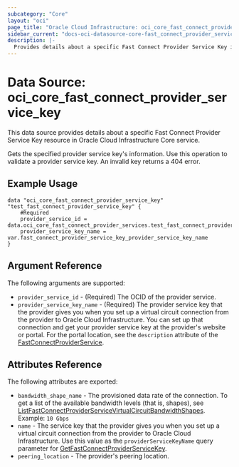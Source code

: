```yaml
---
subcategory: "Core"
layout: "oci"
page_title: "Oracle Cloud Infrastructure: oci_core_fast_connect_provider_service_key"
sidebar_current: "docs-oci-datasource-core-fast_connect_provider_service_key"
description: |-
  Provides details about a specific Fast Connect Provider Service Key in Oracle Cloud Infrastructure Core service
---
```


# Data Source: oci_core_fast_connect_provider_service_key
This data source provides details about a specific Fast Connect Provider Service Key resource in Oracle Cloud Infrastructure Core service.

Gets the specified provider service key's information. Use this operation to validate a
provider service key. An invalid key returns a 404 error.


## Example Usage

```hcl
data "oci_core_fast_connect_provider_service_key" "test_fast_connect_provider_service_key" {
	#Required
	provider_service_id = data.oci_core_fast_connect_provider_services.test_fast_connect_provider_services.fast_connect_provider_services.0.id
	provider_service_key_name = var.fast_connect_provider_service_key_provider_service_key_name
}
```

## Argument Reference

The following arguments are supported:

* `provider_service_id` - (Required) The OCID of the provider service.
* `provider_service_key_name` - (Required) The provider service key that the provider gives you when you set up a virtual circuit connection from the provider to Oracle Cloud Infrastructure. You can set up that connection and get your provider service key at the provider's website or portal. For the portal location, see the `description` attribute of the [FastConnectProviderService](https://docs.cloud.oracle.com/iaas/api/#/en/iaas/latest/FastConnectProviderService/). 


## Attributes Reference

The following attributes are exported:

* `bandwidth_shape_name` - The provisioned data rate of the connection. To get a list of the available bandwidth levels (that is, shapes), see [ListFastConnectProviderServiceVirtualCircuitBandwidthShapes](https://docs.cloud.oracle.com/iaas/api/#/en/iaas/latest/FastConnectProviderService/ListFastConnectProviderVirtualCircuitBandwidthShapes).  Example: `10 Gbps` 
* `name` - The service key that the provider gives you when you set up a virtual circuit connection from the provider to Oracle Cloud Infrastructure. Use this value as the `providerServiceKeyName` query parameter for [GetFastConnectProviderServiceKey](https://docs.cloud.oracle.com/iaas/api/#/en/iaas/latest/FastConnectProviderServiceKey/GetFastConnectProviderServiceKey). 
* `peering_location` - The provider's peering location.

